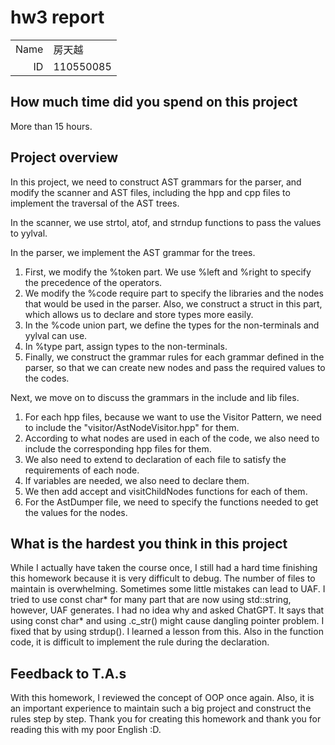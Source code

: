 # hw3 report

|      |                 |
| ---: | :-------------- |
| Name | 房天越           |
|   ID | 110550085       |

## How much time did you spend on this project

More than 15 hours.

## Project overview

In this project, we need to construct AST grammars for the parser, and modify the scanner and AST files, including the hpp and cpp files to implement the traversal of the AST trees. 

In the scanner, we use strtol, atof, and strndup functions to pass the values to yylval.

In the parser, we implement the AST grammar for the trees.
 1. First, we modify the %token part. We use %left and %right to specify the precedence of the operators.
 2. We modify the %code require part to specify the libraries and the nodes that would be used in the parser. Also, we construct a struct in this part, which allows us to declare and store types more easily.
 3. In the %code union part, we define the types for the non-terminals and yylval can use.
 4. In %type part, assign types to the non-terminals.
 5. Finally, we construct the grammar rules for each grammar defined in the parser, so that we can create new nodes and pass the required values to the codes.

Next, we move on to discuss the grammars in the include and lib files.
 1. For each hpp files, because we want to use the Visitor Pattern, we need to include the "visitor/AstNodeVisitor.hpp" for them.
 2. According to what nodes are used in each of the code, we also need to include the corresponding hpp files for them.
 3. We also need to extend to declaration of each file to satisfy the requirements of each node.
 4. If variables are needed, we also need to declare them.
 5. We then add accept and visitChildNodes functions for each of them.
 6. For the AstDumper file, we need to specify the functions needed to get the values for the nodes.

## What is the hardest you think in this project

While I actually have taken the course once, I still had a hard time finishing this homework because it is very difficult to debug.
The number of files to maintain is overwhelming. Sometimes some little mistakes can lead to UAF. 
I tried to use const char* for many part that are now using std::string, however, UAF generates. I had no idea why and asked ChatGPT. It says that using const char* and using .c_str() might cause dangling pointer problem. I fixed that by using strdup(). I learned a lesson from this.
Also in the function code, it is difficult to implement the rule during the declaration.


## Feedback to T.A.s

With this homework, I reviewed the concept of OOP once again. Also, it is an important experience to maintain such a big project and construct the rules step by step. Thank you for creating this homework and thank you for reading this with my poor English :D.
